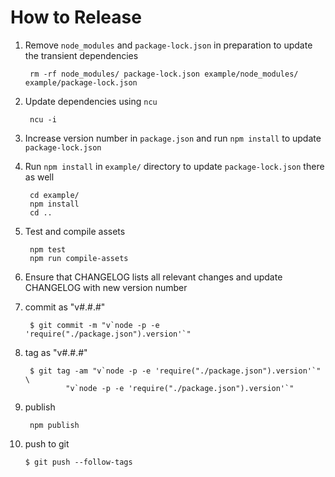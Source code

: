 # How to Release

1. Remove `node_modules` and `package-lock.json` in preparation to update the
   transient dependencies

        rm -rf node_modules/ package-lock.json example/node_modules/ example/package-lock.json

2. Update dependencies using `ncu`

        ncu -i

3. Increase version number in `package.json` and run `npm install` to update
   `package-lock.json`

4. Run `npm install` in `example/` directory to update `package-lock.json` there
   as well

        cd example/
        npm install
        cd ..

5. Test and compile assets

        npm test
        npm run compile-assets

6. Ensure that CHANGELOG lists all relevant changes and update CHANGELOG with
   new version number

7. commit as "v#.#.#"

        $ git commit -m "v`node -p -e 'require("./package.json").version'`"

8. tag as "v#.#.#"

        $ git tag -am "v`node -p -e 'require("./package.json").version'`" \
                "v`node -p -e 'require("./package.json").version'`"

9. publish

        npm publish

10. push to git

        $ git push --follow-tags
